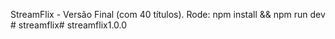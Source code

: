 StreamFlix - Versão Final (com 40 títulos). Rode: npm install && npm run dev
#   s t r e a m f l i x #   s t r e a m f l i x 1 . 0 . 0  
 